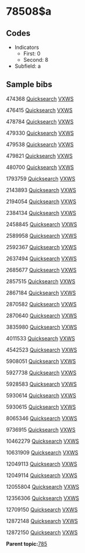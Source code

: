 # 78508$a

## Codes

-   Indicators
    -   First: 0
    -   Second: 8
-   Subfield: a

## Sample bibs

474368 [Quicksearch](https://search.library.yale.edu/catalog/474368) [VXWS](http://prodorbis.library.yale.edu:7014/vxws/GetHoldingsService?bibId=474368)

476415 [Quicksearch](https://search.library.yale.edu/catalog/476415) [VXWS](http://prodorbis.library.yale.edu:7014/vxws/GetHoldingsService?bibId=476415)

478784 [Quicksearch](https://search.library.yale.edu/catalog/478784) [VXWS](http://prodorbis.library.yale.edu:7014/vxws/GetHoldingsService?bibId=478784)

479330 [Quicksearch](https://search.library.yale.edu/catalog/479330) [VXWS](http://prodorbis.library.yale.edu:7014/vxws/GetHoldingsService?bibId=479330)

479538 [Quicksearch](https://search.library.yale.edu/catalog/479538) [VXWS](http://prodorbis.library.yale.edu:7014/vxws/GetHoldingsService?bibId=479538)

479821 [Quicksearch](https://search.library.yale.edu/catalog/479821) [VXWS](http://prodorbis.library.yale.edu:7014/vxws/GetHoldingsService?bibId=479821)

480700 [Quicksearch](https://search.library.yale.edu/catalog/480700) [VXWS](http://prodorbis.library.yale.edu:7014/vxws/GetHoldingsService?bibId=480700)

1793759 [Quicksearch](https://search.library.yale.edu/catalog/1793759) [VXWS](http://prodorbis.library.yale.edu:7014/vxws/GetHoldingsService?bibId=1793759)

2143893 [Quicksearch](https://search.library.yale.edu/catalog/2143893) [VXWS](http://prodorbis.library.yale.edu:7014/vxws/GetHoldingsService?bibId=2143893)

2194054 [Quicksearch](https://search.library.yale.edu/catalog/2194054) [VXWS](http://prodorbis.library.yale.edu:7014/vxws/GetHoldingsService?bibId=2194054)

2384134 [Quicksearch](https://search.library.yale.edu/catalog/2384134) [VXWS](http://prodorbis.library.yale.edu:7014/vxws/GetHoldingsService?bibId=2384134)

2458845 [Quicksearch](https://search.library.yale.edu/catalog/2458845) [VXWS](http://prodorbis.library.yale.edu:7014/vxws/GetHoldingsService?bibId=2458845)

2589958 [Quicksearch](https://search.library.yale.edu/catalog/2589958) [VXWS](http://prodorbis.library.yale.edu:7014/vxws/GetHoldingsService?bibId=2589958)

2592367 [Quicksearch](https://search.library.yale.edu/catalog/2592367) [VXWS](http://prodorbis.library.yale.edu:7014/vxws/GetHoldingsService?bibId=2592367)

2637494 [Quicksearch](https://search.library.yale.edu/catalog/2637494) [VXWS](http://prodorbis.library.yale.edu:7014/vxws/GetHoldingsService?bibId=2637494)

2685677 [Quicksearch](https://search.library.yale.edu/catalog/2685677) [VXWS](http://prodorbis.library.yale.edu:7014/vxws/GetHoldingsService?bibId=2685677)

2857515 [Quicksearch](https://search.library.yale.edu/catalog/2857515) [VXWS](http://prodorbis.library.yale.edu:7014/vxws/GetHoldingsService?bibId=2857515)

2867184 [Quicksearch](https://search.library.yale.edu/catalog/2867184) [VXWS](http://prodorbis.library.yale.edu:7014/vxws/GetHoldingsService?bibId=2867184)

2870582 [Quicksearch](https://search.library.yale.edu/catalog/2870582) [VXWS](http://prodorbis.library.yale.edu:7014/vxws/GetHoldingsService?bibId=2870582)

2870640 [Quicksearch](https://search.library.yale.edu/catalog/2870640) [VXWS](http://prodorbis.library.yale.edu:7014/vxws/GetHoldingsService?bibId=2870640)

3835980 [Quicksearch](https://search.library.yale.edu/catalog/3835980) [VXWS](http://prodorbis.library.yale.edu:7014/vxws/GetHoldingsService?bibId=3835980)

4011533 [Quicksearch](https://search.library.yale.edu/catalog/4011533) [VXWS](http://prodorbis.library.yale.edu:7014/vxws/GetHoldingsService?bibId=4011533)

4542523 [Quicksearch](https://search.library.yale.edu/catalog/4542523) [VXWS](http://prodorbis.library.yale.edu:7014/vxws/GetHoldingsService?bibId=4542523)

5908051 [Quicksearch](https://search.library.yale.edu/catalog/5908051) [VXWS](http://prodorbis.library.yale.edu:7014/vxws/GetHoldingsService?bibId=5908051)

5927738 [Quicksearch](https://search.library.yale.edu/catalog/5927738) [VXWS](http://prodorbis.library.yale.edu:7014/vxws/GetHoldingsService?bibId=5927738)

5928583 [Quicksearch](https://search.library.yale.edu/catalog/5928583) [VXWS](http://prodorbis.library.yale.edu:7014/vxws/GetHoldingsService?bibId=5928583)

5930614 [Quicksearch](https://search.library.yale.edu/catalog/5930614) [VXWS](http://prodorbis.library.yale.edu:7014/vxws/GetHoldingsService?bibId=5930614)

5930615 [Quicksearch](https://search.library.yale.edu/catalog/5930615) [VXWS](http://prodorbis.library.yale.edu:7014/vxws/GetHoldingsService?bibId=5930615)

8065346 [Quicksearch](https://search.library.yale.edu/catalog/8065346) [VXWS](http://prodorbis.library.yale.edu:7014/vxws/GetHoldingsService?bibId=8065346)

9736915 [Quicksearch](https://search.library.yale.edu/catalog/9736915) [VXWS](http://prodorbis.library.yale.edu:7014/vxws/GetHoldingsService?bibId=9736915)

10462279 [Quicksearch](https://search.library.yale.edu/catalog/10462279) [VXWS](http://prodorbis.library.yale.edu:7014/vxws/GetHoldingsService?bibId=10462279)

10631909 [Quicksearch](https://search.library.yale.edu/catalog/10631909) [VXWS](http://prodorbis.library.yale.edu:7014/vxws/GetHoldingsService?bibId=10631909)

12049113 [Quicksearch](https://search.library.yale.edu/catalog/12049113) [VXWS](http://prodorbis.library.yale.edu:7014/vxws/GetHoldingsService?bibId=12049113)

12049114 [Quicksearch](https://search.library.yale.edu/catalog/12049114) [VXWS](http://prodorbis.library.yale.edu:7014/vxws/GetHoldingsService?bibId=12049114)

12055804 [Quicksearch](https://search.library.yale.edu/catalog/12055804) [VXWS](http://prodorbis.library.yale.edu:7014/vxws/GetHoldingsService?bibId=12055804)

12356306 [Quicksearch](https://search.library.yale.edu/catalog/12356306) [VXWS](http://prodorbis.library.yale.edu:7014/vxws/GetHoldingsService?bibId=12356306)

12709150 [Quicksearch](https://search.library.yale.edu/catalog/12709150) [VXWS](http://prodorbis.library.yale.edu:7014/vxws/GetHoldingsService?bibId=12709150)

12872148 [Quicksearch](https://search.library.yale.edu/catalog/12872148) [VXWS](http://prodorbis.library.yale.edu:7014/vxws/GetHoldingsService?bibId=12872148)

12872150 [Quicksearch](https://search.library.yale.edu/catalog/12872150) [VXWS](http://prodorbis.library.yale.edu:7014/vxws/GetHoldingsService?bibId=12872150)

**Parent topic:**[785](../../tags/785/785.md)

